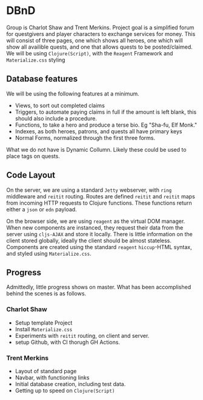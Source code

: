 # DBnD
Group is Charlot Shaw and Trent Merkins.
Project goal is a simplified forum for questgivers and player characters to exchange services for money.
This will consist of three pages, one which shows all heroes, one which will show all availible quests, and one that
allows quests to be posted/claimed.
We will be using `Clojure(Script)`, with the `Reagent` Framework and `Materialize.css` styling

## Database features
We will be using the following features at a minimum.

* Views, to sort out completed claims
* Triggers, to automate paying claims in full if the amount is left blank, this should also include a procedure.
* Functions, to take a hero and produce a terse bio. Eg "Sha-fu, Elf Monk."
* Indexes, as both heroes, patrons, and quests all have primary keys
* Normal Forms, normalized through the first three forms.

What we do not have is Dynamic Collumn. Likely these could be used to place tags on quests.

## Code Layout
On the server, we are using a standard `Jetty` webserver, with `ring` middleware and `reitit` routing.
Routes are defined `reitit` and `reitit` maps from incoming HTTP requests to Clojure functions. These functions return
either a `json` or `edn` payload.

On the browser side, we are using `reagent` as the virtual DOM manager. When new components are instanced, they
request their data from the server using `cljs-AJAX` and store it locally. There is little information on the client
stored globally, ideally the client should be almost stateless. Components are created using the standard
`reagent` `hiccup`-HTML syntax, and styled using `Materialize.css`.

## Progress
Admittedly, little progress shows on master. What has been accomplished behind the scenes is as follows.

### Charlot Shaw
* Setup template Project
* Install `Materialize.css`
* Experiments with `reitit` routing, on client and server.
* setup Github, with CI thorugh GH Actions.


### Trent Merkins
* Layout of standard page
* Navbar, with functioning links
* Initial database creation, including test data.
* Getting up to speed on `Clojure(Script)`
